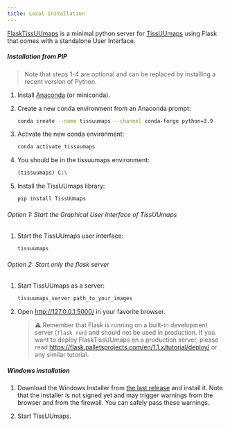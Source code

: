 ```yaml
---
title: Local installation
---
```


[FlaskTissUUmaps](https://github.com/wahlby-lab/FlaskTissUUmaps/) is a minimal python server for [TissUUmaps](https://tissuumaps.research.it.uu.se/) using Flask that comes with a standalone User Interface.

##### Installation from PIP

> Note that steps 1-4 are optional and can be replaced by installing a recent version of Python.

1. Install [Anaconda](https://docs.anaconda.com/anaconda/install/) (or miniconda).
1. Create a new conda environment from an Anaconda prompt:
    ```bash
	conda create --name tissuumaps --channel conda-forge python=3.9
    ```

1. Activate the new conda environment:
    ```bash
	conda activate tissuumaps
    ```

1. You should be in the tissuumaps environment:
    ```bash
	(tissuumaps) C:\
    ```

1. Install the TissUUmaps library:
    ```bash
	pip install TissUUmaps
    ```

###### Option 1: Start the Graphical User Interface of TissUUmaps

1. Start the TissUUmaps user interface:
    ```bash
	tissuumaps
    ```

###### Option 2: Start only the flask server

1. Start TissUUmaps as a server:
    ```bash
	tissuumaps_server path_to_your_images
    ```

1. Open http://127.0.0.1:5000/ in your favorite browser.

   > :warning: Remember that Flask is running on a built-in development server (`flask run`) and should not be used in production. If you want to deploy FlaskTissUUmaps on a production server, please read https://flask.palletsprojects.com/en/1.1.x/tutorial/deploy/ or any similar tutorial.

##### Windows installation

1. Download the Windows Installer from [the last release](https://github.com/wahlby-lab/FlaskTissUUmaps/releases/latest) and install it. Note that the installer is not signed yet and may trigger warnings from the browser and from the firewall. You can safely pass these warnings.

1. Start TissUUmaps.
